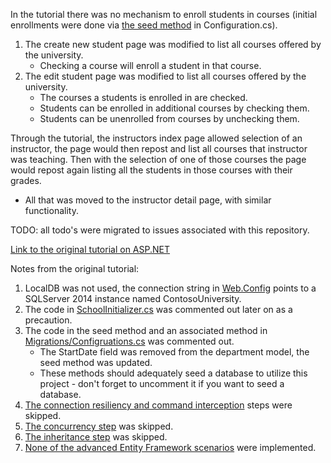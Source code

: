 In the tutorial there was no mechanism to enroll students in courses (initial enrollments were done via [the seed method](https://github.com/downtownHippie/ASP.NETTutorials/blob/master/ContosoUniversity/ContosoUniversity/Migrations/Configuration.cs) in Configuration.cs).

1. The create new student page was modified to list all courses offered by the university.
    * Checking a course will enroll a student in that course.
2. The edit student page was modified to list all courses offered by the university.
    * The courses a students is enrolled in are checked.
    * Students can be enrolled in additional courses by checking them.
    * Students can be unenrolled from courses by unchecking them.
    
Through the tutorial, the instructors index page allowed selection of an instructor, the page would then repost and list all courses that instructor was teaching.  Then with the selection of one of those courses the page would repost again listing all the students in those courses with their grades.
* All that was moved to the instructor detail page, with similar functionality.

TODO: all todo's were migrated to issues associated with this repository.

[Link to the original tutorial on ASP.NET](http://www.asp.net/mvc/tutorials/getting-started-with-ef-using-mvc)

Notes from the original tutorial:

1. LocalDB was not used, the connection string in [Web.Config](https://github.com/downtownHippie/ASP.NETTutorials/blob/master/ContosoUniversity/ContosoUniversity/Web.config) points to a SQLServer 2014 instance named ContosoUniversity.
2. The code in [SchoolInitializer.cs](https://github.com/downtownHippie/ASP.NETTutorials/blob/master/ContosoUniversity/ContosoUniversity/DAL/SchoolInitializer.cs) was commented out later on as a precaution.
3. The code in the seed method and an associated method in [Migrations/Configruations.cs](https://github.com/downtownHippie/ASP.NETTutorials/blob/master/ContosoUniversity/ContosoUniversity/Migrations/Configuration.cs) was commented out.
    * The StartDate field was removed from the department model, the seed method was updated.
    * These methods should adequately seed a database to utilize this project - don't forget to uncomment it if you want to seed a database.
4. [The connection resiliency and command interception](http://www.asp.net/mvc/tutorials/getting-started-with-ef-using-mvc/connection-resiliency-and-command-interception-with-the-entity-framework-in-an-asp-net-mvc-application) steps were skipped.
5. [The concurrency step](http://www.asp.net/mvc/tutorials/getting-started-with-ef-using-mvc/handling-concurrency-with-the-entity-framework-in-an-asp-net-mvc-application) was skipped.
6. [The inheritance step](http://www.asp.net/mvc/tutorials/getting-started-with-ef-using-mvc/implementing-inheritance-with-the-entity-framework-in-an-asp-net-mvc-application) was skipped.
7. [None of the advanced Entity Framework scenarios](http://www.asp.net/mvc/tutorials/getting-started-with-ef-using-mvc/advanced-entity-framework-scenarios-for-an-mvc-web-application) were implemented.
